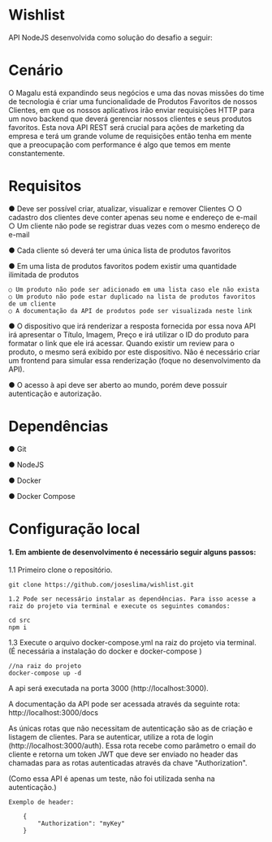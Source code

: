 # Wishlist

API NodeJS desenvolvida como solução do desafio a seguir:

# Cenário

O Magalu está expandindo seus negócios e uma das novas missões do time de
tecnologia é criar uma funcionalidade de Produtos Favoritos de nossos Clientes, em
que os nossos aplicativos irão enviar requisições HTTP para um novo backend que
deverá gerenciar nossos clientes e seus produtos favoritos.
Esta nova API REST será crucial para ações de marketing da empresa e terá um
grande volume de requisições então tenha em mente que a preocupação com
performance é algo que temos em mente constantemente.

# Requisitos

● Deve ser possível criar, atualizar, visualizar e remover Clientes
○ O cadastro dos clientes deve conter apenas seu nome e endereço de
e-mail
○ Um cliente não pode se registrar duas vezes com o mesmo endereço
de e-mail


● Cada cliente só deverá ter uma única lista de produtos favoritos

● Em uma lista de produtos favoritos podem existir uma quantidade ilimitada
de produtos

	○ Um produto não pode ser adicionado em uma lista caso ele não exista
	○ Um produto não pode estar duplicado na lista de produtos favoritos de um cliente
	○ A documentação da API de produtos pode ser visualizada neste link
	
● O dispositivo que irá renderizar a resposta fornecida por essa nova API irá
apresentar o Título, Imagem, Preço e irá utilizar o ID do produto para formatar
o link que ele irá acessar. Quando existir um review para o produto, o mesmo
será exibido por este dispositivo. Não é necessário criar um frontend para
simular essa renderização (foque no desenvolvimento da API).

● O acesso à api deve ser aberto ao mundo, porém deve possuir autenticação
e autorização.

# Dependências

● Git

● NodeJS

● Docker

● Docker Compose

# Configuração local

#### 1. Em ambiente de desenvolvimento é necessário seguir alguns passos:

 1.1 Primeiro clone o repositório.

	git clone https://github.com/joseslima/wishlist.git

 	1.2 Pode ser necessário instalar as dependências. Para isso acesse a raiz do projeto via terminal e execute os seguintes comandos:

	cd src
	npm i

1.3 Execute o arquivo docker-compose.yml na raiz do projeto via terminal. (É necessária a instalação do docker e docker-compose )
	
	//na raiz do projeto 
	docker-compose up -d

A api será executada na porta 3000 (http://localhost:3000).

A documentação da API pode ser acessada através da seguinte rota: http://localhost:3000/docs

As únicas rotas que não necessitam de autenticação são as de criação e listagem de clientes. Para se autenticar, utilize a rota de login (http://localhost:3000/auth). Essa rota recebe como parâmetro o email do cliente e retorna um token JWT que deve ser enviado no header das chamadas para as rotas autenticadas através da chave "Authorization". 

(Como essa API é apenas um teste, não foi utilizada senha na autenticação.)

	Exemplo de header:

		{
			"Authorization": "myKey"
		}

